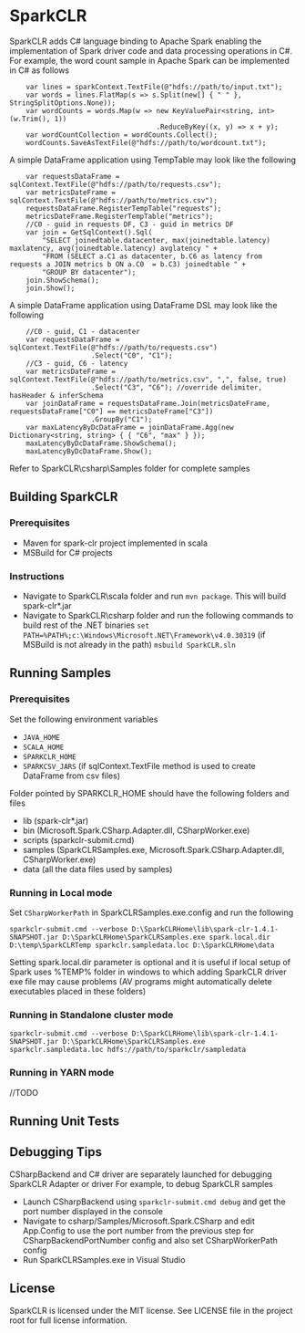 # SparkCLR
SparkCLR adds C# language binding to Apache Spark enabling the implementation of Spark driver code and data processing operations in C#. 
For example, the word count sample in Apache Spark can be implemented in C# as follows
```
	var lines = sparkContext.TextFile(@"hdfs://path/to/input.txt");
	var words = lines.FlatMap(s => s.Split(new[] { " " }, StringSplitOptions.None));
	var wordCounts = words.Map(w => new KeyValuePair<string, int>(w.Trim(), 1))
                                    .ReduceByKey((x, y) => x + y);
	var wordCountCollection = wordCounts.Collect();
	wordCounts.SaveAsTextFile(@"hdfs://path/to/wordcount.txt");
```

A simple DataFrame application using TempTable may look like the following
```
	var requestsDataFrame = sqlContext.TextFile(@"hdfs://path/to/requests.csv");
	var metricsDateFrame = sqlContext.TextFile(@"hdfs://path/to/metrics.csv"); 
	requestsDataFrame.RegisterTempTable("requests");
	metricsDateFrame.RegisterTempTable("metrics");
	//C0 - guid in requests DF, C3 - guid in metrics DF
	var join = GetSqlContext().Sql(
		"SELECT joinedtable.datacenter, max(joinedtable.latency) maxlatency, avg(joinedtable.latency) avglatency " +
		"FROM (SELECT a.C1 as datacenter, b.C6 as latency from requests a JOIN metrics b ON a.C0  = b.C3) joinedtable " +
		"GROUP BY datacenter");
	join.ShowSchema();
	join.Show();
```

A simple DataFrame application using DataFrame DSL may look like the following
```
	//C0 - guid, C1 - datacenter
	var requestsDataFrame = sqlContext.TextFile(@"hdfs://path/to/requests.csv")
					.Select("C0", "C1");
	//C3 - guid, C6 - latency
	var metricsDateFrame = sqlContext.TextFile(@"hdfs://path/to/metrics.csv", ",", false, true)
					.Select("C3", "C6"); //override delimiter, hasHeader & inferSchema
	var joinDataFrame = requestsDataFrame.Join(metricsDateFrame, requestsDataFrame["C0"] == metricsDateFrame["C3"])
					.GroupBy("C1");
	var maxLatencyByDcDataFrame = joinDataFrame.Agg(new Dictionary<string, string> { { "C6", "max" } });
	maxLatencyByDcDataFrame.ShowSchema();
	maxLatencyByDcDataFrame.Show();
```
Refer to SparkCLR\csharp\Samples folder for complete samples

## Building SparkCLR
### Prerequisites
* Maven for spark-clr project implemented in scala
* MSBuild for C# projects

### Instructions
* Navigate to SparkCLR\scala folder and run ```mvn package```. This will build spark-clr*.jar
* Navigate to SparkCLR\csharp folder and run the following commands to build rest of the .NET binaries
```set PATH=%PATH%;c:\Windows\Microsoft.NET\Framework\v4.0.30319``` (if MSBuild is not already in the path) 
```msbuild SparkCLR.sln```

## Running Samples
### Prerequisites
Set the following environment variables
* ```JAVA_HOME```
* ```SCALA_HOME```
* ```SPARKCLR_HOME```
* ```SPARKCSV_JARS``` (if sqlContext.TextFile method is used to create DataFrame from csv files)

Folder pointed by SPARKCLR_HOME should have the following folders and files
* lib (spark-clr*.jar)
* bin (Microsoft.Spark.CSharp.Adapter.dll, CSharpWorker.exe)
* scripts (sparkclr-submit.cmd)
* samples (SparkCLRSamples.exe, Microsoft.Spark.CSharp.Adapter.dll, CSharpWorker.exe)
* data (all the data files used by samples)

### Running in Local mode
Set ```CSharpWorkerPath``` in SparkCLRSamples.exe.config and run the following

```sparkclr-submit.cmd --verbose D:\SparkCLRHome\lib\spark-clr-1.4.1-SNAPSHOT.jar D:\SparkCLRHome\SparkCLRSamples.exe spark.local.dir D:\temp\SparkCLRTemp sparkclr.sampledata.loc D:\SparkCLRHome\data```

Setting spark.local.dir parameter is optional and it is useful if local setup of Spark uses %TEMP% folder in windows to which adding SparkCLR driver exe file may cause problems (AV programs might automatically delete executables placed in these folders)

### Running in Standalone cluster mode
```sparkclr-submit.cmd --verbose D:\SparkCLRHome\lib\spark-clr-1.4.1-SNAPSHOT.jar D:\SparkCLRHome\SparkCLRSamples.exe sparkclr.sampledata.loc hdfs://path/to/sparkclr/sampledata```

### Running in YARN mode
//TODO

## Running Unit Tests

## Debugging Tips
CSharpBackend and C# driver are separately launched for debugging SparkCLR Adapter or driver
For example, to debug SparkCLR samples
* Launch CSharpBackend using ```sparkclr-submit.cmd debug``` and get the port number displayed in the console
* Navigate to csharp/Samples/Microsoft.Spark.CSharp and edit App.Config to use the port number from the previous step for CSharpBackendPortNumber config and also set CSharpWorkerPath config
* Run SparkCLRSamples.exe in Visual Studio

## License
SparkCLR is licensed under the MIT license. See LICENSE file in the project root for full license information.

